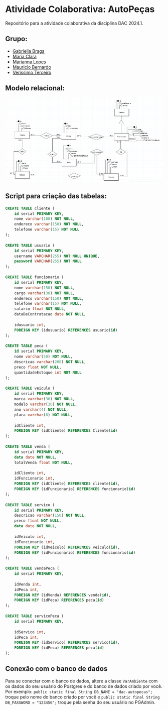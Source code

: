 # Atividade Colaborativa: AutoPeças
Repositório para a atividade colaborativa da disciplina DAC 2024.1.

## Grupo:
- [Gabriella Braga](https://github.com/gabs44)
- [Maria Clara](https://github.com/marysclair)
- [Marianna Lopes](https://github.com/MariLopes1223)
- [Mauricio Bernardo](https://github.com/maueici0)
- [Veríssimo Terceiro](https://github.com/verissimon)

## Modelo relacional:
![Modelo relacional](modeloConceitual.png)

## Script para criação das tabelas:
```sql
CREATE TABLE cliente (
	id serial PRIMARY KEY,
	nome varchar(100) NOT NULL,
	endereco varchar(150) NOT NULL,
	telefone varchar(15) NOT NULL
);

CREATE TABLE usuario (
    id serial PRIMARY KEY,
    username VARCHAR(255) NOT NULL UNIQUE,
    password VARCHAR(255) NOT NULL
);

CREATE TABLE funcionario (
	id serial PRIMARY KEY,
	nome varchar(150) NOT NULL,
	cargo varchar(30) NOT NULL,
	endereco varchar(150) NOT NULL,
	telefone varchar(15) NOT NULL,
	salario float NOT NULL,
	dataDeContratacao date NOT NULL,

	idusuario int,
    FOREIGN KEY (idusuario) REFERENCES usuario(id)
);

CREATE TABLE peca (
	id serial PRIMARY KEY,
	nome varchar(50) NOT NULL,
	descricao varchar(200) NOT NULL,
	preco float NOT NULL,
	quantidadeEstoque int NOT NULL
);

CREATE TABLE veiculo (
	id serial PRIMARY KEY,
	marca varchar(30) NOT NULL,
	modelo varchar(30) NOT NULL,
	ano varchar(4) NOT NULL,
    placa varchar(8) NOT NULL,
    
	idCliente int,
	FOREIGN KEY (idCliente) REFERENCES Cliente(id)
);

CREATE TABLE venda (
	id serial PRIMARY KEY,
	data date NOT NULL,
	totalVenda float NOT NULL,

	idCliente int,
	idFuncionario int,
	FOREIGN KEY (idCliente) REFERENCES cliente(id),
	FOREIGN KEY (idFuncionario) REFERENCES funcionario(id)
);

CREATE TABLE servico (
	id serial PRIMARY KEY,
	descricao varchar(150) NOT NULL,
	preco float NOT NULL,
	data date NOT NULL,

	idVeiculo int,
	idFuncionario int,
	FOREIGN KEY (idVeiculo) REFERENCES veiculo(id),
	FOREIGN KEY (idFuncionario) REFERENCES funcionario(id)
);

CREATE TABLE vendaPeca (
	id serial PRIMARY KEY,

	idVenda int,
	idPeca int,
	FOREIGN KEY (idVenda) REFERENCES venda(id),
	FOREIGN KEY (idPeca) REFERENCES peca(id)
);

CREATE TABLE servicoPeca (
	id serial PRIMARY KEY,

	idServico int,
	idPeca int,
	FOREIGN KEY (idServico) REFERENCES servico(id),
	FOREIGN KEY (idPeca) REFERENCES peca(id)
);

```

## Conexão com o banco de dados
Para se conectar com o banco de dados, altere a classe `VarAmbiente` com os dados do seu usuário do Postgres e do banco de dados criado por você. <br>
Por exemplo:
`public static final String DB_NAME = "dac-autopecas";` troque pelo nome do banco criado por você e `public static final String DB_PASSWORD = "123456";` troque pela senha do seu usuário no PGAdmin.
